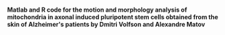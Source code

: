 #### Matlab and R code for the motion and morphology analysis of mitochondria in axonal induced pluripotent stem cells obtained from the skin of Alzheimer's patients by Dmitri Volfson and Alexandre Matov
